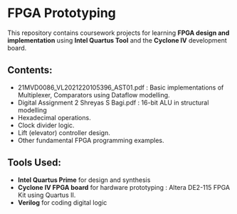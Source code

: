 # FPGA Prototyping

This repository contains coursework projects for learning **FPGA design and implementation** using **Intel Quartus Tool** and the **Cyclone IV** development board. 

## Contents:
- 21MVD0086_VL2021220105396_AST01.pdf               : Basic implementations of Multiplexer, Comparators using Dataflow modelling.
- Digital Assignment 2 Shreyas S Bagi.pdf           : 16-bit ALU in structural modelling
- Hexadecimal operations.
- Clock divider logic.
- Lift (elevator) controller design.
- Other fundamental FPGA programming examples.

## Tools Used:
- **Intel Quartus Prime** for design and synthesis
- **Cyclone IV FPGA board** for hardware prototyping : Altera DE2-115 FPGA Kit using Quartus II.
- **Verilog** for coding digital logic









